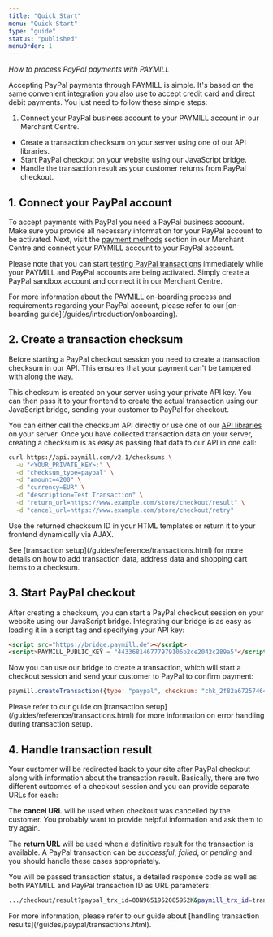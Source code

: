 ```yaml
---
title: "Quick Start"
menu: "Quick Start"
type: "guide"
status: "published"
menuOrder: 1
---
```


*How to process PayPal payments with PAYMILL*

Accepting PayPal payments through PAYMILL is simple. It's based on the same convenient integration you also use to accept credit card and direct debit payments. You just need to follow these simple steps:

1. Connect your PayPal business account to your PAYMILL account in our Merchant Centre.
- Create a transaction checksum on your server using one of our API libraries.
- Start PayPal checkout on your website using our JavaScript bridge.
- Handle the transaction result as your customer returns from PayPal checkout.

## 1. Connect your PayPal account

To accept payments with PayPal you need a PayPal business account. Make sure you provide all necessary information for your PayPal account to be activated. Next, visit the [payment methods](https://app.paymill.com/settings/payment-methods) section in our Merchant Centre and connect your PAYMILL account to your PayPal account.

Please note that you can start [testing PayPal transactions](/guides/paypal/transactions.html) immediately while your PAYMILL and PayPal accounts are being activated. Simply create a PayPal sandbox account and connect it in our Merchant Centre.

<div class="info">
For more information about the PAYMILL on-boarding process and requirements regarding your PayPal account, please refer to our [on-boarding guide](/guides/introduction/onboarding).
</div>

## 2. Create a transaction checksum

Before starting a PayPal checkout session you need to create a transaction checksum in our API. This ensures that your payment can't be tampered with along the way.

This checksum is created on your server using your private API key. You can then pass it to your frontend to create the actual transaction using our JavaScript bridge, sending your customer to PayPal for checkout.

You can either call the checksum API directly or use one of our [API libraries](/guides/integration/libraries.html) on your server. Once you have collected transaction data on your server, creating a checksum is as easy as passing that data to our API in one call:

```sh
curl https://api.paymill.com/v2.1/checksums \
  -u "<YOUR_PRIVATE_KEY>:" \
  -d "checksum_type=paypal" \
  -d "amount=4200" \
  -d "currency=EUR" \
  -d "description=Test Transaction" \
  -d "return_url=https://www.example.com/store/checkout/result" \
  -d "cancel_url=https://www.example.com/store/checkout/retry"
```

Use the returned checksum ID in your HTML templates or return it to your frontend dynamically via AJAX.

<div class="info">
See [transaction setup](/guides/reference/transactions.html) for more details on how to add transaction data, address data and shopping cart items to a checksum.
</div>

## 3. Start PayPal checkout

After creating a checksum, you can start a PayPal checkout session on your website using our JavaScript bridge. Integrating our bridge is as easy as loading it in a script tag and specifying your API key:

```html
<script src="https://bridge.paymill.de"></script>
<script>PAYMILL_PUBLIC_KEY = "443368146777979106b2ce2042c289a5"</script>
```

Now you can use our bridge to create a transaction, which will start a checkout session and send your customer to PayPal to confirm payment:

```javascript
paymill.createTransaction({type: "paypal", checksum: "chk_2f82a672574647cd911d"});
```

<div class="info">
Please refer to our guide on [transaction setup](/guides/reference/transactions.html) for more information on error handling during transaction setup.
</div>

## 4. Handle transaction result

Your customer will be redirected back to your site after PayPal checkout along with information about the transaction result. Basically, there are two different outcomes of a checkout session and you can provide separate URLs for each:

The **cancel URL** will be used when checkout was cancelled by the customer. You probably want to provide helpful information and ask them to try again.

The **return URL** will be used when a definitive result for the transaction is available. A PayPal transaction can be *successful*, *failed*, or *pending* and you should handle these cases appropriately.

You will be passed transaction status, a detailed response code as well as both PAYMILL and PayPal transaction ID as URL parameters:

```sh
.../checkout/result?paypal_trx_id=00N9651952085952K&paymill_trx_id=tran_5188e355f984445d4b66a45c43fa&paymill_trx_status=closed&paymill_response_code=20000
```

<div class="info">
For more information, please refer to our guide about [handling transaction results](/guides/paypal/transactions.html).
</div>
